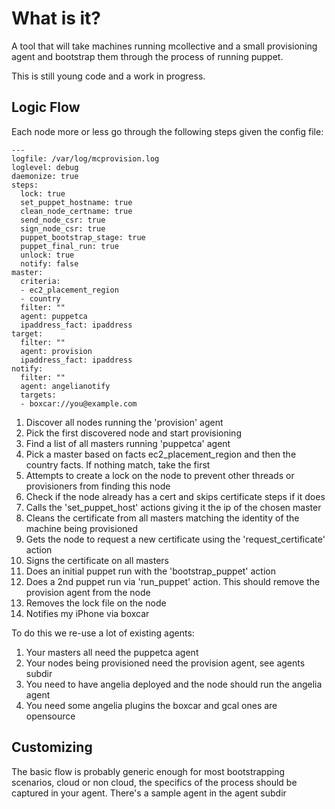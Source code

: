 What is it?
===========

A tool that will take machines running mcollective and a small
provisioning agent and bootstrap them through the process of
running puppet.

This is still young code and a work in progress.

Logic Flow
----------

Each node more or less go through the following steps given the
config file:

	---
	logfile: /var/log/mcprovision.log
	loglevel: debug
	daemonize: true
	steps:
	  lock: true
	  set_puppet_hostname: true
	  clean_node_certname: true
	  send_node_csr: true
	  sign_node_csr: true
	  puppet_bootstrap_stage: true
	  puppet_final_run: true
	  unlock: true
	  notify: false
	master:
	  criteria:
	  - ec2_placement_region
	  - country
	  filter: ""
	  agent: puppetca
	  ipaddress_fact: ipaddress
	target:
	  filter: ""
	  agent: provision
	  ipaddress_fact: ipaddress
	notify:
	  filter: ""
	  agent: angelianotify
	  targets:
	  - boxcar://you@example.com

 1. Discover all nodes running the 'provision' agent
 1. Pick the first discovered node and start provisioning
 1. Find a list of all masters running 'puppetca' agent
 1. Pick a master based on facts ec2_placement_region and then the country facts. If nothing match, take the first
 1. Attempts to create a lock on the node to prevent other threads or provisioners from finding this node
 1. Check if the node already has a cert and skips certificate steps if it does
  1. Calls the 'set_puppet_host' actions giving it the ip of the chosen master
  1. Cleans the certificate from all masters matching the identity of the machine being provisioned
  1. Gets the node to request a new certificate using the 'request_certificate' action
  1. Signs the certificate on all masters
 1. Does an initial puppet run with the 'bootstrap_puppet' action
 1. Does a 2nd puppet run via 'run_puppet' action.  This should remove the provision agent from the node
 1. Removes the lock file on the node
 1. Notifies my iPhone via boxcar

To do this we re-use a lot of existing agents:

 1. Your masters all need the puppetca agent
 1. Your nodes being provisioned need the provision agent, see agents subdir
 1. You need to have angelia deployed and the node should run the angelia agent
 1. You need some angelia plugins the boxcar and gcal ones are opensource

 Customizing
 -----------

 The basic flow is probably generic enough for most bootstrapping scenarios, cloud or non cloud, the specifics
 of the process should be captured in your agent.  There's a sample agent in the agent subdir

